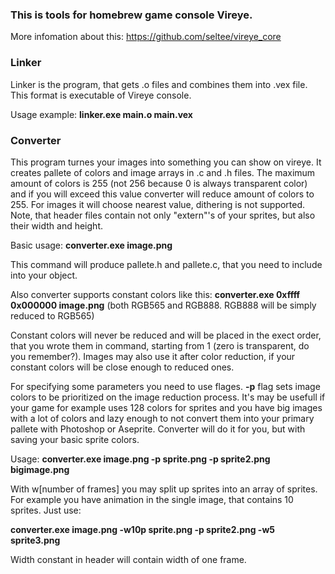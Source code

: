 ### This is tools for homebrew game console Vireye. 

More infomation about this: https://github.com/seltee/vireye_core

### Linker

Linker is the program, that gets .o files and combines them into .vex file. This format is executable of Vireye console.

Usage example: **linker.exe main.o main.vex**

### Converter

This program turnes your images into something you can show on vireye. It creates pallete of colors and image arrays in .c and .h files. The maximum amount of colors is 255 (not 256 because 0 is always transparent color) and if you will exceed this value converter will reduce amount of colors to 255. For images it will choose nearest value, dithering is not supported. Note, that header files contain not only "extern"'s of your sprites, but also their width and height.

Basic usage: **converter.exe image.png**

This command will produce pallete.h and pallete.c, that you need to include into your object.

Also converter supports constant colors like this: **converter.exe 0xffff 0x000000 image.png** (both RGB565 and RGB888. RGB888 will be simply reduced to RGB565)

Constant colors will never be reduced and will be placed in the exect order, that you wrote them in command, starting from 1 (zero is transparent, do you remember?). Images may also use it after color reduction, if your constant colors will be close enough to reduced ones.

For specifying some parameters you need to use flages. **-p** flag sets image colors to be prioritized on the image reduction process. It's may be usefull if your game for example uses 128 colors for sprites and you have big images with a lot of colors and lazy enough to not convert them into your primary pallete with Photoshop or Aseprite. Converter will do it for you, but with saving your basic sprite colors.

Usage: **converter.exe image.png -p sprite.png -p sprite2.png bigimage.png**

With w[number of frames] you may split up sprites into an array of sprites. For example you have animation in the single image, that contains 10 sprites. Just use:

**converter.exe image.png -w10p sprite.png -p sprite2.png -w5 sprite3.png**

Width constant in header will contain width of one frame.
